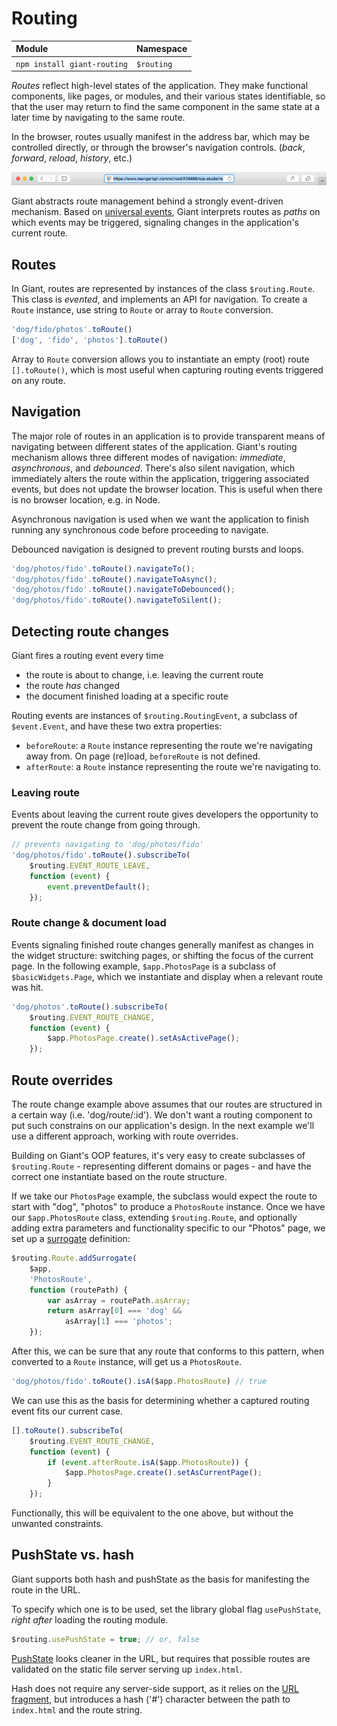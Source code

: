 <!-- @@@page:manual@@@ -->
<!-- @@@title:Routing@@@ -->

Routing
=======

| Module | Namespace | 
|:-------|:----------|
| `npm install giant-routing` | `$routing` |

*Routes* reflect high-level states of the application. They make functional components, like pages, or modules, and their various states identifiable, so that the user may return to find the same component in the same state at a later time by navigating to the same route.
 
In the browser, routes usually manifest in the address bar, which may be controlled directly, or through the browser's navigation controls. (*back*, *forward*, *reload*, *history*, etc.)

![Sample Application Route](https://raw.githubusercontent.com/giantjs/giant-developer-guide/master/images/Application%20Route.png)

Giant abstracts route management behind a strongly event-driven mechanism. Based on [universal events](universal-events.md), Giant interprets routes as *paths* on which events may be triggered, signaling changes in the application's current route.

Routes
------

In Giant, routes are represented by instances of the class `$routing.Route`. This class is *evented*, and implements an API for navigation. To create a `Route` instance, use string to `Route` or array to `Route` conversion.
 
```js
'dog/fido/photos'.toRoute()
['dog', 'fido', 'photos'].toRoute()
```

Array to `Route` conversion allows you to instantiate an empty (root) route `[].toRoute()`, which is most useful when capturing routing events triggered on any route.

Navigation
----------

The major role of routes in an application is to provide transparent means of navigating between different states of the application. Giant's routing mechanism allows three different modes of navigation: *immediate*, *asynchronous*, and *debounced*. There's also silent navigation, which immediately alters the route within the application, triggering associated events, but does not update the browser location. This is useful when there is no browser location, e.g. in Node.

Asynchronous navigation is used when we want the application to finish running any synchronous code before proceeding to navigate.

Debounced navigation is designed to prevent routing bursts and loops.

```js
'dog/photos/fido'.toRoute().navigateTo();
'dog/photos/fido'.toRoute().navigateToAsync();
'dog/photos/fido'.toRoute().navigateToDebounced();
'dog/photos/fido'.toRoute().navigateToSilent();
```

Detecting route changes
-----------------------

Giant fires a routing event every time

- the route is about to change, i.e. leaving the current route
- the route *has* changed
- the document finished loading at a specific route

Routing events are instances of `$routing.RoutingEvent`, a subclass of `$event.Event`, and have these two extra properties:

- `beforeRoute`: a `Route` instance representing the route we're navigating away from. On page (re)load, `beforeRoute` is not defined.
- `afterRoute`: a `Route` instance representing the route we're navigating to.

### Leaving route

Events about leaving the current route gives developers the opportunity to prevent the route change from going through.

```js
// prevents navigating to 'dog/photos/fido'
'dog/photos/fido'.toRoute().subscribeTo(
    $routing.EVENT_ROUTE_LEAVE,
    function (event) {
        event.preventDefault();
    });
```

### Route change & document load

Events signaling finished route changes generally manifest as changes in the widget structure: switching pages, or shifting the focus of the current page. In the following example, `$app.PhotosPage` is a subclass of `$basicWidgets.Page`, which we instantiate and display when a relevant route was hit.

```js
'dog/photos'.toRoute().subscribeTo(
    $routing.EVENT_ROUTE_CHANGE,
    function (event) {
        $app.PhotosPage.create().setAsActivePage();
    });
```

Route overrides
---------------

The route change example above assumes that our routes are structured in a certain way (i.e. 'dog/route/:id'). We don't want a routing component to put such constrains on our application's design. In the next example we'll use a different approach, working with route overrides.

Building on Giant's OOP features, it's very easy to create subclasses of `$routing.Route` - representing different domains or pages - and have the correct one instantiate based on the route structure.

If we take our `PhotosPage` example, the subclass would expect the route to start with "dog", "photos" to produce a `PhotosRoute` instance. Once we have our `$app.PhotosRoute` class, extending `$routing.Route`, and optionally adding extra parameters and functionality specific to our "Photos" page, we set up a [surrogate](oop.md#surrogates) definition:

```js
$routing.Route.addSurrogate(
    $app,
    'PhotosRoute',
    function (routePath) {
        var asArray = routePath.asArray;
        return asArray[0] === 'dog' &&
            asArray[1] === 'photos';
    });
```

After this, we can be sure that any route that conforms to this pattern, when converted to a `Route` instance, will get us a `PhotosRoute`.

```js
'dog/photos/fido'.toRoute().isA($app.PhotosRoute) // true
```

We can use this as the basis for determining whether a captured routing event fits our current case.

```js
[].toRoute().subscribeTo(
    $routing.EVENT_ROUTE_CHANGE,
    function (event) {
        if (event.afterRoute.isA($app.PhotosRoute)) {
            $app.PhotosPage.create().setAsCurrentPage();
        }
    });
```

Functionally, this will be equivalent to the one above, but without the unwanted constraints.

PushState vs. hash
-------------------

Giant supports both hash and pushState as the basis for manifesting the route in the URL.

To specify which one is to be used, set the library global flag `usePushState`, *right after* loading the routing module.

```js
$routing.usePushState = true; // or, false
```

[PushState](https://developer.mozilla.org/en-US/docs/Web/API/History_API) looks cleaner in the URL, but requires that possible routes are validated on the static file server serving up `index.html`.

Hash does not require any server-side support, as it relies on the [URL fragment](https://en.wikipedia.org/wiki/Fragment_identifier), but introduces a hash ('#') character between the path to `index.html` and the route string.
